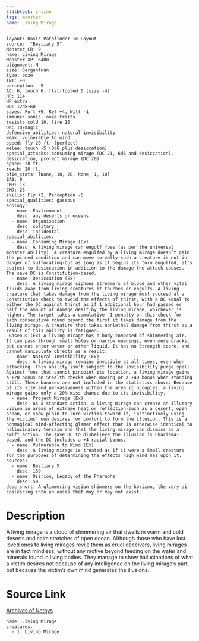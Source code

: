 ```yaml
---
statblock: inline
tags: monster
name: Living Mirage
---
```

```statblock
layout: Basic Pathfinder 1e Layout
source:  "Bestiary 5"
Monster_CR: 9
name: Living Mirage
Monster_XP: 6400
alignment: N
size: Gargantuan
type: ooze
INI: +0
perception: -5
AC: 6, touch 6, flat-footed 6 (size -4)
HP: 114
HP_extra: 
HD: 12d8+60
saves: Fort +9, Ref +4, Will -1
immune: sonic, ooze traits
resist: cold 10, fire 10
DR: 10/magic
defensive_abilities: natural invisibility
weak: vulnerable to wind
speed: fly 20 ft. (perfect)
melee: touch +5 (8d6 plus desiccation)
special_attacks: consuming mirage (DC 21, 6d6 and desiccation), desiccation, project mirage (DC 20)
space: 20 ft.
reach: 20 ft.
pf1e_stats: [None, 10, 20, None, 1, 10]
BAB: 9
CMB: 13
CMD: 23
skills: Fly +2, Perception -5
special_qualities: gaseous
ecology:
  - name: Environment
    desc: any deserts or oceans
  - name: Organisation
    desc: solitary
    desc: incidental
special_abilities:
  - name: Consuming Mirage (Ex)
    desc: A living mirage can engulf foes (as per the universal monster ability). A creature engulfed by a living mirage doesn’t gain the pinned condition and can move normally-such a creature is not in danger of suffocating-but as long as it begins its turn engulfed, it’s subject to desiccation in addition to the damage the attack causes. The save DC is Constitution-based.
  - name: Desiccation (Ex)
    desc: A living mirage siphons streamers of blood and other vital fluids away from living creatures it touches or engulfs. A living creature that takes damage from the living mirage must succeed at a Constitution check to avoid the effects of thirst, with a DC equal to either the DC against thirst as if 1 additional hour had passed or half the amount of damage dealt by the living mirage, whichever is higher. The target takes a cumulative -1 penalty on this check for each consecutive round beyond the first it takes damage from the living mirage. A creature that takes nonlethal damage from thirst as a result of this ability is fatigued.
 Gaseous (Ex) A living mirage has a body composed of shimmering air. It can pass through small holes or narrow openings, even mere cracks, but cannot enter water or other liquid. It has no Strength score, and cannot manipulate objects as a result.
  - name: Natural Invisibility (Ex)
    desc: A living mirage remains invisible at all times, even when attacking. This ability isn’t subject to the invisibility purge spell. Against foes that cannot pinpoint its location, a living mirage gains a +20 bonus on Stealth checks when moving or a +40 bonus when standing still. These bonuses are not included in the statistics above. Because of its size and pervasiveness within the area it occupies, a living mirage gains only a 20% miss chance due to its invisibility.
  - name: Project Mirage (Ex)
    desc: As a standard action, a living mirage can create an illusory vision in areas of extreme heat or reflection-such as a desert, open ocean, or snow plain-to lure victims toward it, instinctively using the victims’ own desires for comfort to form the illusion. This is a nonmagical mind-affecting glamer effect that is otherwise identical to hallucinatory terrain and that the living mirage can dismiss as a swift action. The save DC to disbelieve the illusion is Charisma-based, and the DC includes a +4 racial bonus.
  - name: Vulnerable to Wind (Ex)
    desc: A living mirage is treated as if it were a Small creature for the purposes of determining the effects high wind has upon it.
sources:
  - name: Bestiary 5
    desc: 159
  - name: Osirion, Legacy of the Pharaohs
    desc: 58
desc_short: A glimmering vision shimmers on the horizon, the very air coalescing into an oasis that may or may not exist.
```
# Description
A living mirage is a cloud of shimmering air that dwells in warm and cold deserts and calm stretches of open ocean. Although those who have lost loved ones to living mirages revile them as cruel deceivers, living mirages are in fact mindless, without any motive beyond feeding on the water and minerals found in living bodies. They manage to show hallucinations of what a victim desires not because of any intelligence on the living mirage’s part, but because the victim’s own mind generates the illusions.
# Source Link
[Archives of Nethys](https://aonprd.com/MonsterDisplay.aspx?ItemName=Living%20Mirage)
```encounter-table
name: Living Mirage
creatures:
  - 1: Living Mirage
```
